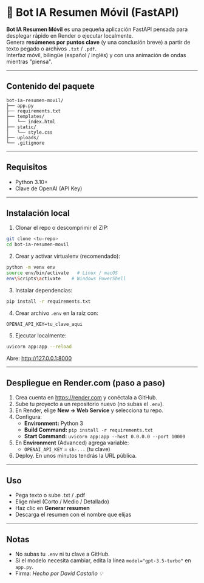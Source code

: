 # 🧠 Bot IA Resumen Móvil (FastAPI)

**Bot IA Resumen Móvil** es una pequeña aplicación FastAPI pensada para desplegar rápido en Render o ejecutar localmente.  
Genera **resúmenes por puntos clave** (y una conclusión breve) a partir de texto pegado o archivos `.txt` / `.pdf`.  
Interfaz móvil, bilingüe (español / inglés) y con una animación de ondas mientras "piensa".

---

## Contenido del paquete

```
bot-ia-resumen-movil/
├── app.py
├── requirements.txt
├── templates/
│   └── index.html
├── static/
│   └── style.css
├── uploads/
└── .gitignore
```

---

## Requisitos

- Python 3.10+
- Clave de OpenAI (API Key)

---

## Instalación local

1. Clonar el repo o descomprimir el ZIP:
```bash
git clone <tu-repo>
cd bot-ia-resumen-movil
```

2. Crear y activar virtualenv (recomendado):
```bash
python -m venv env
source env/bin/activate   # Linux / macOS
env\Scripts\activate    # Windows PowerShell
```

3. Instalar dependencias:
```bash
pip install -r requirements.txt
```

4. Crear archivo `.env` en la raíz con:
```
OPENAI_API_KEY=tu_clave_aqui
```

5. Ejecutar localmente:
```bash
uvicorn app:app --reload
```
Abre: http://127.0.0.1:8000

---

## Despliegue en Render.com (paso a paso)

1. Crea cuenta en https://render.com y conéctala a GitHub.
2. Sube tu proyecto a un repositorio nuevo (no subas el `.env`).
3. En Render, elige **New -> Web Service** y selecciona tu repo.
4. Configura:
   - **Environment:** Python 3
   - **Build Command:** `pip install -r requirements.txt`
   - **Start Command:** `uvicorn app:app --host 0.0.0.0 --port 10000`
5. En **Environment** (Advanced) agrega variable:
   - `OPENAI_API_KEY` = `sk-...` (tu clave)
6. Deploy. En unos minutos tendrás la URL pública.

---

## Uso

- Pega texto o sube .txt / .pdf
- Elige nivel (Corto / Medio / Detallado)
- Haz clic en **Generar resumen**
- Descarga el resumen con el nombre que elijas

---

## Notas

- No subas tu `.env` ni tu clave a GitHub.
- Si el modelo necesita cambiar, edita la línea `model="gpt-3.5-turbo"` en `app.py`.
- Firma: *Hecho por David Castaño 💡*

